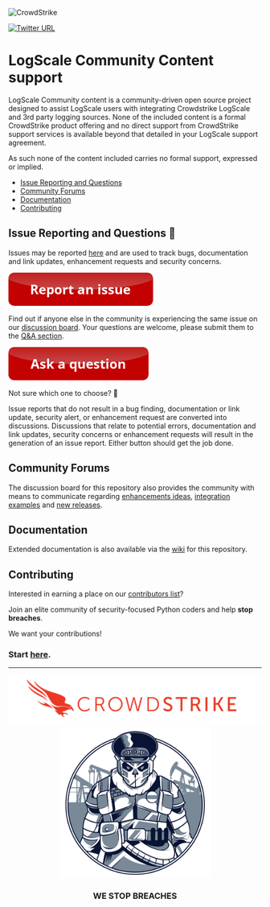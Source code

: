 ![CrowdStrike](https://www.crowdstrike.com/wp-content/uploads/2022/09/CS_Logo_2022_In-Line_All-Red_RGB.png)

[![Twitter URL](https://img.shields.io/twitter/url?label=Follow%20%40CrowdStrike&style=social&url=https%3A%2F%2Ftwitter.com%2FCrowdStrike)](https://twitter.com/CrowdStrike)

# LogScale Community Content support
LogScale Community content is a community-driven open source project designed to assist LogScale users with integrating Crowdstrike LogScale and 3rd party logging sources. None of the included content is a formal CrowdStrike product offering and no direct support from CrowdStrike support services is available beyond that detailed in your LogScale support agreement.

As such none of the content included carries no formal support, expressed or implied.

- [Issue Reporting and Questions](#issue-reporting-and-questions-bug)
- [Community Forums](#community-forums)
- [Documentation](#documentation)
- [Contributing](#contributing)

## Issue Reporting and Questions :bug:

Issues may be reported [here](https://github.com/nthnthcandrew/Falcon-Logscale-Community-Content/issues/new/choose) and are used to track bugs, documentation and link updates, enhancement requests and security concerns. 

[![Report Issue](https://raw.githubusercontent.com/nthnthcandrew/Falcon-Logscale-Community-Content/main/docs/asset/report-issue.png)](https://github.com/nthnthcandrew/Falcon-Logscale-Community-Content/issues/new/choose)

Find out if anyone else in the community is experiencing the same issue on our [discussion board](#community-forums). 
Your questions are welcome, please submit them to the [Q&A section](https://github.com/nthnthcandrew/Falcon-Logscale-Community-Content/discussions?discussions_q=category%3AQ%26A).

[![Discussions](https://raw.githubusercontent.com/nthnthcandrew/Falcon-Logscale-Community-Content/main/docs/asset/ask-a-question.png)](https://github.com/nthnthcandrew/Falcon-Logscale-Community-Content/discussions?discussions_q=category%3AQ%26A)

Not sure which one to choose? :thinking:

Issue reports that do not result in a bug finding, documentation or link update, security alert, or enhancement request are converted into discussions. Discussions that relate to potential errors, documentation and link updates, security concerns or enhancement requests will result in the generation of an issue report. Either button should get the job done.

## Community Forums
The discussion board for this repository also provides the community with means to communicate regarding [enhancements ideas](https://github.com/nthnthcandrew/Falcon-Logscale-Community-Content/discussions?discussions_q=category%3AIdeas), [integration examples](https://github.com/nthnthcandrew/Falcon-Logscale-Community-Content/discussions/496) and [new releases](https://github.com/nthnthcandrew/Falcon-Logscale-Community-Content/discussions?discussions_q=category%3A%22Show+and+tell%22).

## Documentation
Extended documentation is also available via the [wiki](https://github.com/nthnthcandrew/Falcon-Logscale-Community-Content/wiki) for this repository.

## Contributing
Interested in earning a place on our [contributors list](https://github.com/nthnthcandrew/Falcon-Logscale-Community-Content/blob/main/AUTHORS.md#contributors)?

Join an elite community of security-focused Python coders and help **stop breaches**.

We want your contributions!

### Start [here](https://github.com/nthnthcandrew/Falcon-Logscale-Community-Content/blob/main/CONTRIBUTING.md).

---


<p align="center"><img src="https://raw.githubusercontent.com/nthnthcandrew/Falcon-Logscale-Community-Content/main/docs/asset/cs-logo-footer.png"><BR/><img width="300px" src="https://raw.githubusercontent.com/nthnthcandrew/Falcon-Logscale-Community-Content/main/docs/asset/adversary-bear-1.png"></P>
<h3><P align="center">WE STOP BREACHES</P></h3>

